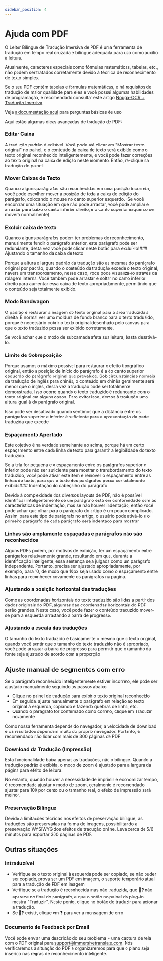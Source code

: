 ```yaml
---
sidebar_position: 4
---
```


# Ajuda com PDF

O Leitor Bilíngue de Tradução Imersiva de PDF é uma ferramenta de tradução em tempo real cruzada e bilíngue adequada para uso como auxílio à leitura.

Atualmente, caracteres especiais como fórmulas matemáticas, tabelas, etc., não podem ser tratados corretamente devido à técnica de reconhecimento de texto simples.

Se o seu PDF contém tabelas e fórmulas matemáticas, e há requisitos de tradução de maior qualidade para eles e você possui algumas habilidades de programação, é recomendado consultar este artigo [Nouga-OCR + Tradução Imersiva](https://app.immersivetranslate.com/pdf-pro/)

Veja [a documentação aqui](/docs/usage/#pdf-file-translation) para perguntas básicas de uso

Aqui estão algumas dicas avançadas de tradução de PDF:
<!-- 
## Mover para ajustar a caixa de tradução

![](https://s.immersivetranslate.com/static/official-static/assets/docs/doc-assets/pdf-move.png) -->

### Editar Caixa

A tradução padrão é editável. Você pode até clicar em "Mostrar texto original" no painel, e o conteúdo da caixa de texto será exibido como o texto original reconhecido inteligentemente, e você pode fazer correções ao texto original na caixa de edição neste momento. Então, re-clique na tradução do painel

### Mover Caixas de Texto

Quando alguns parágrafos são reconhecidos em uma posição incorreta, você pode escolher mover a posição de toda a caixa de edição do parágrafo, colocando o mouse no canto superior esquerdo. (Se você encontrar uma situação em que não pode arrastar, você pode ampliar e arrastar para baixo o canto inferior direito, e o canto superior esquerdo se moverá normalmente)

### Excluir caixa de texto

Quando alguns parágrafos podem ter problemas de reconhecimento, manualmente fundir o parágrafo anterior, este parágrafo pode ser redundante, desta vez você pode clicar neste botão para excluí-lo!### Ajustando o tamanho da caixa de texto

Porque a altura e largura padrão da tradução são as mesmas do parágrafo original por padrão, quando o conteúdo da tradução excede o texto original, haverá um transbordamento, nesse caso, você pode visualizá-lo através da rolagem interna. Você também pode arrastar e soltar no canto inferior direito para aumentar essa caixa de texto apropriadamente, permitindo que o conteúdo seja totalmente exibido.

<!-- ## Botões de Estilo de Controle

![](https://s.immersivetranslate.com/static/official-static/assets/docs/doc-assets/pdf-control.png) -->

### Modo Bandwagon

O padrão é restaurar a imagem do texto original para a área traduzida à direita. É normal ver uma moldura de fundo branco para o texto traduzido, porque é necessário cobrir o texto original desenhado pelo canvas para que o texto traduzido possa ser exibido corretamente.

Se você achar que o modo de subcamada afeta sua leitura, basta desativá-lo.

### Limite de Sobreposição

Porque usamos o máximo possível para restaurar o efeito tipográfico original, então a posição de início do parágrafo é a do canto superior esquerdo do parágrafo original que prevalece. Sob circunstâncias normais da tradução de inglês para chinês, o conteúdo em chinês geralmente será menor que o inglês, dessa vez a tradução pode ser totalmente demonstrada. Isso ocorre quando o texto traduzido é redundante com o texto original em alguns casos. Para evitar isso, demos à tradução uma altura igual à do parágrafo original.

Isso pode ser desativado quando sentimos que a distância entre os parágrafos superior e inferior é suficiente para a apresentação da parte traduzida que excede

### Espaçamento Apertado

Este objetivo é na verdade semelhante ao acima, porque há um certo espaçamento entre cada linha de texto para garantir a legibilidade do texto traduzido.

Se a tela for pequena e o espaçamento entre os parágrafos superior e inferior pode não ser suficiente para mostrar o transbordamento do texto traduzido, você pode ativar este item e remover o espaçamento entre as linhas de texto, para que o texto dos parágrafos possa ser totalmente exibido### Indentação do cabeçalho do parágrafo

Devido à complexidade dos diversos layouts de PDF, não é possível identificar inteligentemente se um parágrafo está em conformidade com as características de indentação, mas se não houver indentação, então você pode achar que olhar para o parágrafo do artigo é um pouco complicado. Assim, para este tipo de parágrafo no artigo, o usuário pode ativá-lo e o primeiro parágrafo de cada parágrafo será indentado para mostrar

### Linhas são amplamente espaçadas e parágrafos não são reconhecidos

Alguns PDFs podem, por motivos de exibição, ter um espaçamento entre parágrafos relativamente grande, resultando em que, durante a identificação inteligente, essa sentença seja julgada como um parágrafo independente. Portanto, precisa ser ajustado apropriadamente, por exemplo, para 10, de modo que 10px seja usado como o espaçamento entre linhas para reconhecer novamente os parágrafos na página.

### Ajustando a posição horizontal das traduções

Como as coordenadas horizontais do texto traduzido são lidas a partir dos dados originais do PDF, algumas das coordenadas horizontais do PDF serão grandes. Neste caso, você pode fazer o conteúdo traduzido mover-se para a esquerda arrastando a barra de progresso.

### Ajustando a escala das traduções

O tamanho do texto traduzido é basicamente o mesmo que o texto original, quando você sentir que o tamanho do texto traduzido não é apropriado, você pode arrastar a barra de progresso para permitir que o tamanho da fonte seja ajustado de acordo com a proporção

## Ajuste manual de segmentos com erro

Se o parágrafo reconhecido inteligentemente estiver incorreto, ele pode ser ajustado manualmente seguindo os passos abaixo

- Clique no painel de tradução para exibir o texto original reconhecido
- Em seguida, ajuste manualmente o parágrafo em relação ao texto original à esquerda, copiando e fazendo quebras de linha, etc.
- Quando o parágrafo for confirmado como correto, clique em Traduzir novamente

<!-- ## Baixar Impressão

Clique no ícone de download no canto superior direito

![](https://s.immersivetranslate.com/static/official-static/assets/docs/doc-assets/pdf-download.png) -->

Como nossa ferramenta depende do navegador, a velocidade de download e os resultados dependem muito do próprio navegador. Portanto, é recomendado não lidar com mais de 300 páginas de PDF

### Download da Tradução (Impressão)

Esta funcionalidade baixa apenas as traduções, não o bilingue.
Quando a tradução padrão é exibida, o modo de zoom é ajustado para a largura da página para efeito de leitura.

No entanto, quando houver a necessidade de imprimir e economizar tempo, é recomendado ajustar o modo de zoom, geralmente é recomendado ajustar para 100 por cento ou o tamanho real, o efeito de impressão será melhor.

### Preservação Bilíngue

Devido a limitações técnicas nos efeitos de preservação bilíngue, as traduções são preservadas na forma de imagens, possibilitando a preservação WYSIWYG dos efeitos de tradução online. Leva cerca de 5/6 minutos para exportar 300 páginas de PDF.

## Outras situações

### Intraduzível

- Verifique se o texto original à esquerda pode ser copiado, se não puder ser copiado, prova ser um PDF em imagem, o suporte temporário atual para a tradução de PDF em imagem
- Verifique se a tradução é reconhecida mas não traduzida, que 🔄❓ não aparece no final do parágrafo, e que o botão no painel do plug-in mostra "Traduzir". Neste ponto, clique no botão de traduzir para acionar a tradução.
- Se 🔄❓ existir, clique em ❓ para ver a mensagem de erro

### Documento de Feedback por Email

Você pode enviar uma descrição do seu problema + uma captura de tela com o PDF original para support@immersivetranslate.com\. Nós verificaremos a situação do PDF e organizaremos para que o plano seja inserido nas regras de reconhecimento inteligente.